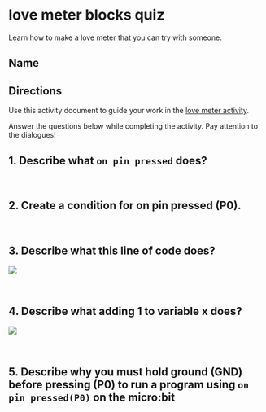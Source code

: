 # love meter blocks quiz 

Learn how to make a love meter that you can try with someone. 

## Name

## Directions

Use this activity document to guide your work in the [love meter activity](/microbit/lessons/love-meter/activity).

Answer the questions below while completing the activity. Pay attention to the dialogues!

## 1. Describe what `on pin pressed` does?

<br/>

## 2. Create a condition for on pin pressed (P0).

<br/>

## 3. Describe what this line of code does?

![](/static/mb/blocks/lessons/love-meter-6.png)

<br/>

## 4. Describe what adding 1 to variable x does?

![](/static/mb/blocks/lessons/love-meter-7.png)

<br/>

## 5. Describe why you must hold ground (GND) before pressing (P0) to run a program using `on pin pressed(P0)` on the micro:bit

<br/>

